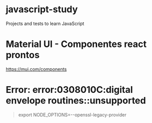 # javascript-study

Projects and tests to learn JavaScript

# Material UI - Componentes react prontos

https://mui.com/components

# Error: error:0308010C:digital envelope routines::unsupported

> export NODE_OPTIONS=--openssl-legacy-provider
